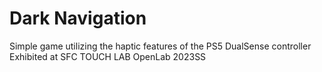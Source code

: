 # Dark Navigation

Simple game utilizing the haptic features of the PS5 DualSense controller
Exhibited at SFC TOUCH LAB OpenLab 2023SS
